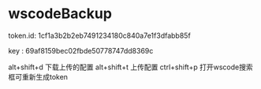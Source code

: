 # wscodeBackup  

token.id: 1cf1a3b2b2eb7491234180c840a7e1f3dfabb85f

key : 69af8159bec02fbde50778747dd8369c 

alt+shift+d  下载上传的配置 
alt+shift+t 上传配置 
ctrl+shift+p 打开wscode搜索框可重新生成token
